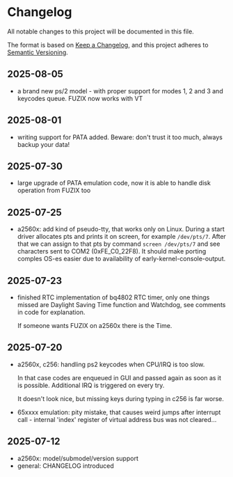 # Changelog

All notable changes to this project will be documented in this file.

The format is based on [Keep a Changelog](https://keepachangelog.com/en/1.1.0/),
and this project adheres to [Semantic Versioning](https://semver.org/spec/v2.0.0.html).

## 2025-08-05
- a brand new ps/2 model - with proper support for modes
  1, 2 and 3 and keycodes queue. FUZIX now works with VT

## 2025-08-01
- writing support for PATA added. Beware: don't trust it
  too much, always backup your data!

## 2025-07-30
- large upgrade of PATA emulation code, now it is able to 
  handle disk operation from FUZIX too

## 2025-07-25
- a2560x: add kind of pseudo-tty, that works only on Linux.
  During a start driver allocates pts and prints it on screen,
  for example `/dev/pts/7`. After that we can assign to that
  pts by command `screen /dev/pts/7` and see characters sent
  to COM2 (0xFE_C0_22F8). It should make porting comples OS-es
  easier due to availability of early-kernel-console-output.

## 2025-07-23
- finished RTC implementation of bq4802 RTC timer, only one
  things missed are Daylight Saving Time function and Watchdog,
  see comments in code for explanation.

  If someone wants FUZIX on a2560x there is the Time.

## 2025-07-20
- a2560x, c256: handling ps2 keycodes when CPU/IRQ is too slow.

  In that case codes are enqueued in GUI and passed again as soon
  as it is possible. Additional IRQ is triggered on every try.

  It doesn't look nice, but missing keys during typing in c256
  is far worse.

- 65xxxx emulation: pity mistake, that causes weird jumps after
  interrupt call - internal 'index' register of virtual address
  bus was not cleared...

## 2025-07-12
- a2560x: model/submodel/version support 
- general: CHANGELOG introduced

